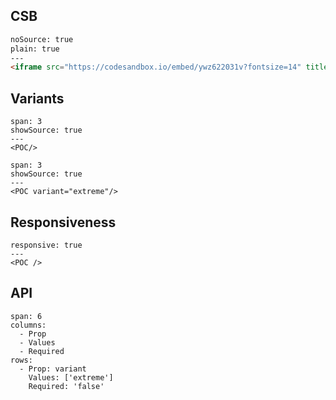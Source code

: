 ## CSB

```html
noSource: true
plain: true
---
<iframe src="https://codesandbox.io/embed/ywz622031v?fontsize=14" title="poc component" style="width:100%; height:500px; border:0; border-radius: 4px; overflow:hidden;" sandbox="allow-modals allow-forms allow-popups allow-scripts allow-same-origin"></iframe>
```

## Variants

```react
span: 3
showSource: true
---
<POC/>
```

```react
span: 3
showSource: true
---
<POC variant="extreme"/>
```

## Responsiveness

```react
responsive: true
---
<POC />
```

## API

```table
span: 6
columns:
  - Prop
  - Values
  - Required
rows:
  - Prop: variant
    Values: ['extreme']
    Required: 'false'
```
